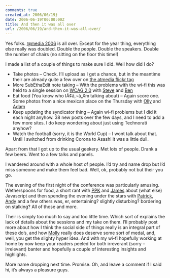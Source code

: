 ```yaml
---
comments: true
created_at: 2006/06/19}
date: 2006-06-19T00:00:00Z
title: And then it was all over
url: /2006/06/19/and-then-it-was-all-over/
---
```


<p>
Yes folks. <a href="http://vivabit.com/atmedia2006">@media 2006</a> is all over. Except for the year thing, everything else really was doubled. Double the people. Double the speakers. Double the number of chairs (no sitting on the floor this time!)

</p>
<p>
I made a list of a couple of things to make sure I did. Well how did I do?

</p>
<ul>
<li>
Take photos – Check. I’ll upload as I get a chance, but in the meantime their are already quite a few over on <a href="http://www.flickr.com/photos/tags/atmedia/">the atmedia flickr tag</a>

</li>
<li>
More SubEthaEdit note taking – With the problems with the wi-fi this was held to a single session on <a href="http://nascentguruism.com/files/events/atmedia-2006/20060615-1400-the-new-accessibility-guidelines-wcag-20.txt">WCAG 2.0</a> with <a href="http://nascentguruism.com">Steve</a> and <a href="http://ben-ward.co.uk">Ben</a>

</li>
<li>
Eat food (You know who IÃ¢â‚¬â„¢m talking about) – Again score one. Some photos from a nice mexican place on the Thursday with <a href="http://thinkdrastic.net/">Olly</a> and <a href="http://www.liptrot.org">Adam</a>

</li>
<li>
Keep updating the syndicator thing – Again wi-fi problems but I did it each night anyhow. 38 new posts over the few days, and I need to add a few more sites. I do keep wondering about just using Technorati anyhow?

</li>
<li>
Watch the football (sorry, it is the World Cup) – I wont talk about that. Until I switched from drinking Corona to Asashi it was a little dull.

</li>
</ul>
<p>
Apart from that I got up to the usual geekery. Met lots of people. Drank a few beers. Went to a few talks and panels.

</p>
<p>
I wandered around with a whole host of people. I’d try and name drop but I’d miss someone and make them feel bad. Well, ok, probably not but their you go.

</p>
<p>
The evening of the first night of the conference was particularly amusing. Wetherspoons for food, a short rant with <a href="http://quirksmode.org">PPK</a> and <a href="http://brothercake.co.uk">James</a> about (what else) Javascript and then spending the evening under the stars with <a href="http://splintered.co.uk">Patrick</a>, <a href="http://www.logohere.co.uk/blog/blog.htm">Andy</a> and a few others was, er, entertaining? slightly disturbing? bordering on stalking? All of those and more.

</p>
<p>
Their is simply too much to say and too little time. Which sort of explains the lack of details about the sessions and my take on them. I’ll probably post more about how I think the social side of things really is an integral part of these do’s, and how <a href="http://molly.com">Molly</a> really does deserve some sort of medal, and, well, you get the slighty hyper idea. And with my wi-fi hopefully working at home by now keep your readers peeled for both irreverant (sorry – irrelevant) banter and hopefully a couple of interesting insights and highlights.

</p>
<p>
More name dropping next time. Promise. Oh, and leave a comment if I said hi, it’s always a pleasure guys.

</p>
